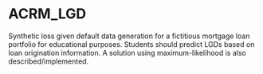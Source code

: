 # ACRM_LGD
Synthetic loss given default data generation for a fictitious mortgage loan portfolio for educational purposes. Students should predict LGDs based on loan origination information. A solution using maximum-likelihood is also described/implemented.
